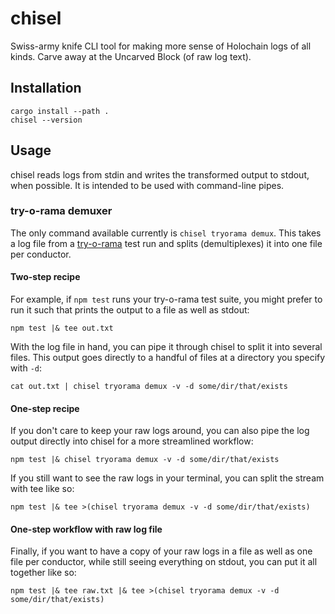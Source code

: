 # chisel

Swiss-army knife CLI tool for making more sense of Holochain logs of all kinds. Carve away at the Uncarved Block (of raw log text).

## Installation

    cargo install --path .
    chisel --version

## Usage

chisel reads logs from stdin and writes the transformed output to stdout, when possible. It is intended to be used with command-line pipes.

### try-o-rama demuxer

The only command available currently is `chisel tryorama demux`. This takes a log file from a [try-o-rama](https://github.com/holochain/try-o-rama) test run and splits (demultiplexes) it into one file per conductor.

#### Two-step recipe

For example, if `npm test` runs your try-o-rama test suite, you might prefer to run it such that prints the output to a file as well as stdout:

```
npm test |& tee out.txt
```

With the log file in hand, you can pipe it through chisel to split it into several files. This output goes directly to a handful of files at a directory you specify with `-d`:

```
cat out.txt | chisel tryorama demux -v -d some/dir/that/exists
```

#### One-step recipe

If you don't care to keep your raw logs around, you can also pipe the log output directly into chisel for a more streamlined workflow:

```
npm test |& chisel tryorama demux -v -d some/dir/that/exists
```

If you still want to see the raw logs in your terminal, you can split the stream with tee like so:

```
npm test |& tee >(chisel tryorama demux -v -d some/dir/that/exists)
```

#### One-step workflow with raw log file

Finally, if you want to have a copy of your raw logs in a file as well as one file per conductor, while still seeing everything on stdout, you can put it all together like so:

```
npm test |& tee raw.txt |& tee >(chisel tryorama demux -v -d some/dir/that/exists)
```
